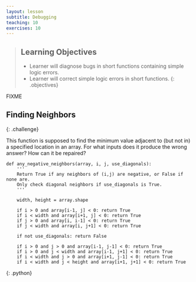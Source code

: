```yaml
---
layout: lesson
subtitle: Debugging
teaching: 10
exercises: 10
---
```

> ## Learning Objectives
>
> * Learner will diagnose bugs in short functions containing simple logic errors.
> * Learner will correct simple logic errors in short functions.
{: .objectives}

FIXME

## Finding Neighbors
{: .challenge}

This function is supposed to find the minimum value adjacent to (but not in) a specified location in an array.
For what inputs does it produce the wrong answer?
How can it be repaired?

~~~
def any_negative_neighbors(array, i, j, use_diagonals):
    '''
    Return True if any neighbors of (i,j) are negative, or False if none are.
    Only check diagonal neighbors if use_diagonals is True.
    '''

    width, height = array.shape

    if i > 0 and array[i-1, j] < 0: return True
    if i < width and array[i+1, j] < 0: return True
    if j > 0 and array[i, i-1] < 0: return True
    if j < width and array[i, j+1] < 0: return True

    if not use_diagonals: return False

    if i > 0 and j > 0 and array[i-1, j-1] < 0: return True
    if i > 0 and j < width and array[i-1, j+1] < 0: return True
    if i < width and j > 0 and array[i+1, j-1] < 0: return True
    if i < width and j < height and array[i+1, j+1] < 0: return True
~~~
{: .python}

